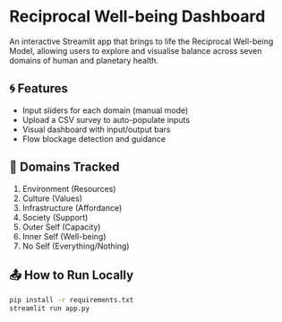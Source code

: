 # Reciprocal Well-being Dashboard

An interactive Streamlit app that brings to life the Reciprocal Well-being Model, allowing users to explore and visualise balance across seven domains of human and planetary health.

## 🌀 Features
- Input sliders for each domain (manual mode)
- Upload a CSV survey to auto-populate inputs
- Visual dashboard with input/output bars
- Flow blockage detection and guidance

## 🧠 Domains Tracked
1. Environment (Resources)
2. Culture (Values)
3. Infrastructure (Affordance)
4. Society (Support)
5. Outer Self (Capacity)
6. Inner Self (Well-being)
7. No Self (Everything/Nothing)

## 📤 How to Run Locally

```bash
pip install -r requirements.txt
streamlit run app.py
